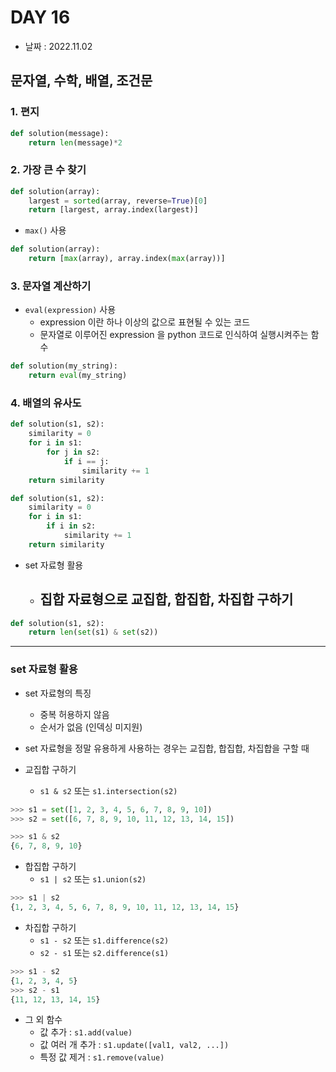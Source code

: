 # DAY 16

- 날짜 : 2022.11.02



## 문자열, 수학, 배열, 조건문

### 1. 편지

```python
def solution(message):
    return len(message)*2
```



### 2. 가장 큰 수 찾기

```python
def solution(array):
    largest = sorted(array, reverse=True)[0]
    return [largest, array.index(largest)]
```

- `max()` 사용

```python
def solution(array):
    return [max(array), array.index(max(array))]
```



### 3. 문자열 계산하기

- `eval(expression)` 사용
  - expression 이란 하나 이상의 값으로 표현될 수 있는 코드
  - 문자열로 이루어진 expression 을 python 코드로 인식하여 실행시켜주는 함수

```python
def solution(my_string):
    return eval(my_string)
```



### 4. 배열의 유사도


```python
def solution(s1, s2):
    similarity = 0
    for i in s1:
        for j in s2:
            if i == j:
                similarity += 1
    return similarity
```

```python
def solution(s1, s2):
    similarity = 0
    for i in s1:
        if i in s2:
            similarity += 1
    return similarity
```

- set 자료형 활용
  - 집합 자료형으로 교집합, 합집합, 차집합 구하기
    - 

```python
def solution(s1, s2):
    return len(set(s1) & set(s2))
```



---

### set 자료형 활용

- set 자료형의 특징
  - 중복 허용하지 않음
  - 순서가 없음 (인덱싱 미지원)

- set 자료형을 정말 유용하게 사용하는 경우는 교집합, 합집합, 차집합을 구할 때
- 교집합 구하기
  - `s1 & s2` 또는 `s1.intersection(s2)`

```python
>>> s1 = set([1, 2, 3, 4, 5, 6, 7, 8, 9, 10])
>>> s2 = set([6, 7, 8, 9, 10, 11, 12, 13, 14, 15])
```

```python
>>> s1 & s2
{6, 7, 8, 9, 10}
```

- 합집합 구하기
  - `s1 | s2` 또는 `s1.union(s2)`

```python
>>> s1 | s2
{1, 2, 3, 4, 5, 6, 7, 8, 9, 10, 11, 12, 13, 14, 15}
```

- 차집합 구하기
  - `s1 - s2` 또는 `s1.difference(s2)`
  - `s2 - s1` 또는 `s2.difference(s1)`

```python
>>> s1 - s2
{1, 2, 3, 4, 5}
>>> s2 - s1
{11, 12, 13, 14, 15}
```

- 그 외 함수
  - 값 추가 : `s1.add(value)`
  - 값 여러 개 추가 : `s1.update([val1, val2, ...])`
  - 특정 값 제거 : `s1.remove(value)`
